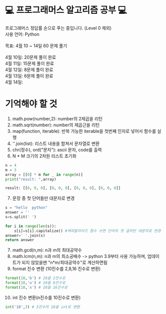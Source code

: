 # 💻 프로그래머스 알고리즘 공부 💻

프로그래머스 정답률 순으로 푸는 중입니다. (Level 0 제외)<br>
사용 언어: Python<br><br>
목표: 4월 10 ~ 14일 60 문제 풀기<br><br>
4월 10일: 20문제 풀이 완료<br>
4월 11일: 15문제 풀이 완료<br>
4월 12일: 8문제 풀이 완료<br>
4월 13일: 6문제 풀이 완료<br>
4월 14일: <br>




# 기억해야 할 것
1. math.pow(number,2): number의 2제곱을 리턴
2. math.sqrt(number): number의 제곱근을 리턴
3. map(function, iterable): 반복 가능한 iterable을 첫번째 인자로 넣어서 함수를 실행
4. ''.join(list): 리스트 내용을 합쳐서 문자열로 변환
5. chr(정수), ord("문자"): ascii 문자, code를 출력
6. N * M 크기의 2차원 리스트 초기화
```python
n = 4
m = 3
array = [[0] * m for _ in range(n)]
print("result: ",array)

result: [[0, 0, 0], [0, 0, 0], [0, 0, 0], [0, 0, 0]]
```
7. 문장 중 첫 단어들만 대문자로 변경
```python
s = "hello  python"
answer = ''
s=s.split(' ') 
    
for i in range(len(s)):
    s[i]=s[i].capitalize() #캐피탈라이즈 함수 쓰면 단어의 첫 글자만 대문자로 변경하고, 나머지는 소문자로 반환해줌.
answer=' '.join(s)
return answer
```
7. math.gcd(n,m): n과 m의 최대공약수
8. math.lcm(n,m): n과 m의 최소공배수 -> python 3.9부터 사용 가능하며, 업데이트가 되지 않았을땐 "n*m/최대공약수"로 계산하면됨
9. format 진수 변환 (10진수를 2,8,16 진수로 변환)
```python
format(10,'b') # 10을 2진수로
format(10,'o') # 10을 8진수로
format(10,'x') # 10을 16진수로
```
10. int 진수 변환(n진수를 10진수로 변환)
```python
int('10',3) # 3진수의 10을 int로 변환
```

